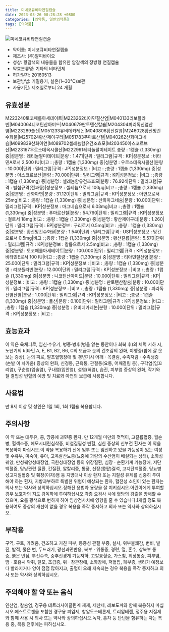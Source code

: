 ```yaml
---
title: 미네코큐비타연질캡슐
date: 2023-03-26 00:28:28 +0800
categories: [의약품, 일반의약품]
tags: [의약품]
---
```

![미네코큐비타연질캡슐](https://nedrug.mfds.go.kr/pbp/cmn/itemImageDownload/1McEBdO4C6K)

- 약이름: 미네코큐비타연질캡슐
- 제조사: (주)알피바이오
- 성상: 황갈색의 내용물을 함유한 암갈색의 장방형 연질캡슐
- 약효분류명: 기타의 비타민제
- 허가일자: 20160513
- 보관방법: 기밀용기, 실온(1~30°C)보관
- 사용기간: 제조일로부터 24 개월
## 유효성분
M223240토코페롤아세테이트|M223262티아민질산염|M040133리보플라빈|M040064니코틴산아미드|M040679판토텐산칼슘|M204304피리독신염산염|M223289폴산|M051233유비데카레논|M040806황산칼륨|M246028황산망간수화물|M257024황산제이구리|M051783푸마르산철|M040262산화마그네슘|M099839산화아연|M089702셀레늄함유건조효모|M203450아스코르브산|M223167우르소데옥시콜산|M222991레티놀팔미테이트
총량 : 1캡슐 (1,330mg) 중|성분명 : 레티놀팔미테이트|분량 : 1.471|단위 : 밀리그램|규격 : KP|성분정보 : 비타민A로서 2,500 IU|비고 : ;총량 : 1캡슐 (1,330mg) 중|성분명 : 우르소데옥시콜산|분량 : 10.000|단위 : 밀리그램|규격 : JP|성분정보 : |비고 : ;총량 : 1캡슐 (1,330mg) 중|성분명 : 아스코르브산|분량 : 70.000|단위 : 밀리그램|규격 : KP|성분정보 : |비고 : ;총량 : 1캡슐 (1,330mg) 중|성분명 : 셀레늄함유건조효모|분량 : 76.924|단위 : 밀리그램|규격 : 별첨규격(전과동)|성분정보 : 셀레늄으로서 100μg|비고 : ;총량 : 1캡슐 (1,330mg) 중|성분명 : 산화아연|분량 : 31.120|단위 : 밀리그램|규격 : KP|성분정보 : 아연으로서 25mg|비고 : ;총량 : 1캡슐 (1,330mg) 중|성분명 : 산화마그네슘|분량 : 10.000|단위 : 밀리그램|규격 : KP|성분정보 : 마그네슘으로서 6.03mg|비고 : ;총량 : 1캡슐 (1,330mg) 중|성분명 : 푸마르산철|분량 : 54.760|단위 : 밀리그램|규격 : KP|성분정보 : 철로서 18mg|비고 : ;총량 : 1캡슐 (1,330mg) 중|성분명 : 황산제이구리|분량 : 1.260|단위 : 밀리그램|규격 : EP|성분정보 : 구리로서 0.5mg|비고 : ;총량 : 1캡슐 (1,330mg) 중|성분명 : 황산망간수화물|분량 : 1.540|단위 : 밀리그램|규격 : USP|성분정보 : 망간으로서 0.5mg|비고 : ;총량 : 1캡슐 (1,330mg) 중|성분명 : 황산칼륨|분량 : 5.570|단위 : 밀리그램|규격 : KP|성분정보 : 칼륨으로서 2.5mg|비고 : ;총량 : 1캡슐 (1,330mg) 중|성분명 : 토코페롤아세테이트|분량 : 100.000|단위 : 밀리그램|규격 : KP|성분정보 : 비타민E로서 100 IU|비고 : ;총량 : 1캡슐 (1,330mg) 중|성분명 : 티아민질산염|분량 : 25.000|단위 : 밀리그램|규격 : KP|성분정보 : |비고 : ;총량 : 1캡슐 (1,330mg) 중|성분명 : 리보플라빈|분량 : 12.000|단위 : 밀리그램|규격 : KP|성분정보 : |비고 : ;총량 : 1캡슐 (1,330mg) 중|성분명 : 니코틴산아미드|분량 : 10.000|단위 : 밀리그램|규격 : KP|성분정보 : |비고 : ;총량 : 1캡슐 (1,330mg) 중|성분명 : 판토텐산칼슘|분량 : 10.000|단위 : 밀리그램|규격 : KP|성분정보 : |비고 : ;총량 : 1캡슐 (1,330mg) 중|성분명 : 피리독신염산염|분량 : 1.000|단위 : 밀리그램|규격 : KP|성분정보 : |비고 : ;총량 : 1캡슐 (1,330mg) 중|성분명 : 폴산|분량 : 0.100|단위 : 밀리그램|규격 : KP|성분정보 : |비고 : ;총량 : 1캡슐 (1,330mg) 중|성분명 : 유비데카레논|분량 : 10.000|단위 : 밀리그램|규격 : KP|성분정보 : |비고 :
## 효능효과
이 약은 육체피로, 임신‧수유기, 병중‧병후(병을 앓는 동안이나 회복 후)의 체력 저하 시, 노년기의 비타민 A, E, B1, B2, B6, C의 보급과 눈의 건조감의 완화, 야맹증(밤에 잘 못 보는 증상), 눈의 피로, 말초혈행장애 및 갱년기시 어깨ㆍ목결림, 수족저림ㆍ수족냉증(손발 이 차가움) 증상의 완화, 신경통, 근육통, 관절통(요통, 어깨결림 등), 구각염(입꼬리염), 구순염(입술염), 구내염(입안염), 설염(혀염), 습진, 피부염 증상의 완화, 각기와 철 결핍성 빈혈의 예방 및 치료와 아연의 보급에 사용합니다.
## 사용법
만 8세 이상 및 성인은 1일 1회, 1회 1캡슐 복용합니다.
## 주의사항
이 약 또는 대두유, 콩, 땅콩에 과민증 환자, 만 12개월 미만의 젖먹이, 고칼륨혈증, 월슨병, 혈색소증, 헤모시데린침착증, 비철결핍성 빈혈, 심한 증상의 신부전 환자는 이 약을 복용하지 마십시오.이 약을 복용하기 전에 임부 또는 임신하고 있을 가능성이 있는 여성 및 수유부, 미숙아, 유아, 고옥살산뇨증(뇨중에 과량의 수산염이 배설되는 상태), 소화성궤양, 만성궤양성대장염, 국한성대장염 등의 위장질환, 심장ㆍ순환기계 기능장애, 저단백혈증, 담낭관련 질환, 간질환, 알칼리증, 통풍, 신장(콩팥)결석, 고지단백혈증, 당뇨병성고지질혈증 및 췌장(이자)염 등 지방대사 이상 환자 또는 지질성 유제를 신중히 투여해야 하는 환자, 지방과부하로 특별한 위험이 예상되는 환자, 혈전성 소인이 있는 환자는 의사 또는 약사와 상의하십시오.정해진 용법과 용량을 잘 지키십시오.어린이에게 투여할 경우 보호자의 지도 감독하에 투여하십시오.각종 요검사 시에 혈당의 검출을 방해할 수 있으며, 요를 황색으로 변하게 하여 임상검사치에 영향을 줄 수 있습니다.1개월 정도 복용하여도 증상의 개선이 없을 경우 복용을 즉각 중지하고 의사 또는 약사와 상의하십시오.
## 부작용
구역, 구토, 가려움, 건조하고 거친 피부, 통증성 관절 부종, 설사, 위부불쾌감, 변비, 발진, 발적, 묽은 변, 두드러기, 광선과민반응, 복부ㆍ위통증, 경련, 열, 혼수, 상복부 통증, 붉은 반점, 부전수축, 중추신경계 기능저하, 고칼륨혈증, 가스참, 위장통증, 피부염, 땀ㆍ호흡시 악취, 탈모, 조급증, 위ㆍ장관장애, 소화장애, 저혈압, 폐부종, 생리가 예정보다 빨라지거나 양이 점점 많아지고, 출혈이 오래 지속되는 경우 복용을 즉각 중지하고 의사 또는 약사와 상의하십시오.
## 주의해야 할 약 또는 음식
인산염, 칼슘염, 경구용 테트라사이클린계 제제, 제산제, 레보도파와 함께 복용하지 마십시오.에스트로겐을 포함한 경구용 피임제, 항알도스테론제, 트리암테렌, 정주용 지질제와 함께 사용 시 의사 또는 약사와 상의하십시오.녹차, 홍차 등 탄닌을 함유하는 차는 복용 중, 복용 전후에는 피하십시오.
